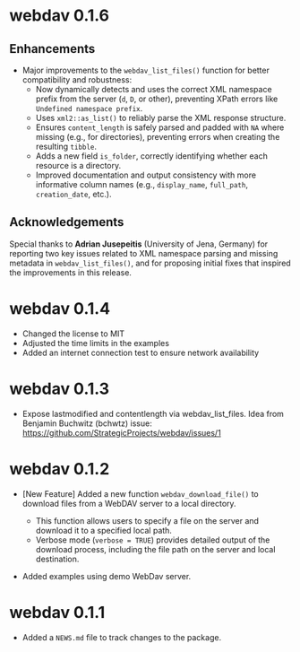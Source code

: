 # webdav 0.1.6

## Enhancements

- Major improvements to the `webdav_list_files()` function for better compatibility and robustness:
  - Now dynamically detects and uses the correct XML namespace prefix from the server (`d`, `D`, or other), preventing XPath errors like `Undefined namespace prefix`.
  - Uses `xml2::as_list()` to reliably parse the XML response structure.
  - Ensures `content_length` is safely parsed and padded with `NA` where missing (e.g., for directories), preventing errors when creating the resulting `tibble`.
  - Adds a new field `is_folder`, correctly identifying whether each resource is a directory.
  - Improved documentation and output consistency with more informative column names (e.g., `display_name`, `full_path`, `creation_date`, etc.).

## Acknowledgements

Special thanks to **Adrian Jusepeitis** (University of Jena, Germany) for reporting two key issues related to XML namespace parsing and missing metadata in `webdav_list_files()`, and for proposing initial fixes that inspired the improvements in this release.


# webdav 0.1.4

*	Changed the license to MIT
*	Adjusted the time limits in the examples
* Added an internet connection test to ensure network availability

# webdav 0.1.3

* Expose lastmodified and contentlength via webdav_list_files. Idea from Benjamin Buchwitz (bchwtz) issue: https://github.com/StrategicProjects/webdav/issues/1 

# webdav 0.1.2

* [New Feature] Added a new function `webdav_download_file()` to download files from a WebDAV server to a local directory.
  - This function allows users to specify a file on the server and download it to a specified local path.
  - Verbose mode (`verbose = TRUE`) provides detailed output of the download process, including the file path on the server and local destination.
  
* Added examples using demo WebDav server.  

# webdav 0.1.1

* Added a `NEWS.md` file to track changes to the package.
